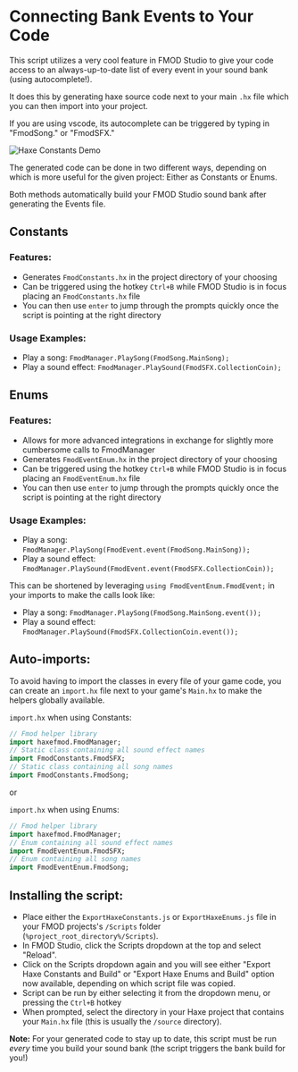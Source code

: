 # Connecting Bank Events to Your Code

This script utilizes a very cool feature in FMOD Studio to give your code access to an always-up-to-date list of every event in your sound bank (using autocomplete!).


It does this by generating haxe source code next to your main `.hx` file which you can then import into your project.

If you are using vscode, its autocomplete can be triggered by typing in "FmodSong." or "FmodSFX." 

![Haxe Constants Demo](https://raw.githubusercontent.com/Tanz0rz/haxe-fmod/34baff733a24e4301b6b8457066cae870fb22570/HaxeConstants.gif)

The generated code can be done in two different ways, depending on which is more useful for the given project: Either as Constants or Enums.

Both methods automatically build your FMOD Studio sound bank after generating the Events file.

## Constants

### Features:
- Generates `FmodConstants.hx` in the project directory of your choosing
- Can be triggered using the hotkey `Ctrl+B` while FMOD Studio is in focus placing an `FmodConstants.hx` file
- You can then use `enter` to jump through the prompts quickly once the script is pointing at the right directory

### Usage Examples:
- Play a song: `FmodManager.PlaySong(FmodSong.MainSong);`
- Play a sound effect: `FmodManager.PlaySound(FmodSFX.CollectionCoin);`


## Enums

### Features:
- Allows for more advanced integrations in exchange for slightly more cumbersome calls to FmodManager 
- Generates `FmodEventEnum.hx` in the project directory of your choosing
- Can be triggered using the hotkey `Ctrl+B` while FMOD Studio is in focus placing an `FmodEventEnum.hx` file
- You can then use `enter` to jump through the prompts quickly once the script is pointing at the right directory

### Usage Examples:
- Play a song: `FmodManager.PlaySong(FmodEvent.event(FmodSong.MainSong));`
- Play a sound effect: `FmodManager.PlaySound(FmodEvent.event(FmodSFX.CollectionCoin));`

This can be shortened by leveraging `using FmodEventEnum.FmodEvent;` in your imports to make the calls look like:

- Play a song: `FmodManager.PlaySong(FmodSong.MainSong.event());`
- Play a sound effect: `FmodManager.PlaySound(FmodSFX.CollectionCoin.event());`

## Auto-imports:

To avoid having to import the classes in every file of your game code, you can create an `import.hx` file next to your game's `Main.hx` to make the helpers globally available.

`import.hx` when using Constants:
```haxe
// Fmod helper library
import haxefmod.FmodManager;
// Static class containing all sound effect names
import FmodConstants.FmodSFX;
// Static class containing all song names
import FmodConstants.FmodSong;
```

or

`import.hx` when using Enums:
```haxe
// Fmod helper library
import haxefmod.FmodManager;
// Enum containing all sound effect names
import FmodEventEnum.FmodSFX;
// Enum containing all song names
import FmodEventEnum.FmodSong;
```

## Installing the script:
- Place either the `ExportHaxeConstants.js`  or `ExportHaxeEnums.js` file in your FMOD projects's `/Scripts` folder (`%project_root_directory%/Scripts`).
- In FMOD Studio, click the Scripts dropdown at the top and select "Reload". 
- Click on the Scripts dropdown again and you will see either "Export Haxe Constants and Build" or "Export Haxe Enums and Build" option now available, depending on which script file was copied.
- Script can be run by either selecting it from the dropdown menu, or pressing the `Ctrl+B` hotkey
- When prompted, select the directory in your Haxe project that contains your `Main.hx` file (this is usually the `/source` directory).


**Note:** For your generated code to stay up to date, this script must be run *every* time you build your sound bank (the script triggers the bank build for you!)
